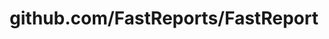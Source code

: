 ---
layout: post
title: github.com/FastReports/FastReport
categories: link
tags: [انگلیسی, گیت‌هاب, برنامه‌نویسی]
---